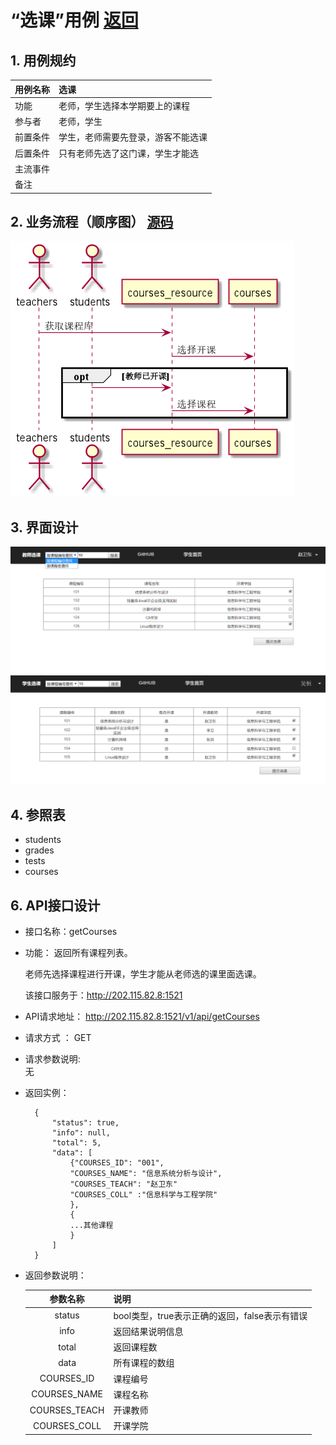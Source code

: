 # “选课”用例 [返回](./README.md)
## 1. 用例规约


|用例名称|选课|
|-------|:-------------|
|功能|老师，学生选择本学期要上的课程|
|参与者|老师，学生|
|前置条件|学生，老师需要先登录，游客不能选课|
|后置条件|只有老师先选了这门课，学生才能选 |
|主流事件| |
|备注| |

## 2. 业务流程（顺序图） [源码](./sequence选课.puml)
![sequence4](./sequence选课.png) 

## 3. 界面设计
![teacher_choose](./teacher_choose.png) 
![student_choose](./student_choose.png) 

## 4. 参照表

- students
- grades
- tests
- courses

## 6. API接口设计

- 接口名称：getCourses
    
- 功能：
    返回所有课程列表。   
    
    老师先选择课程进行开课，学生才能从老师选的课里面选课。
    
    该接口服务于：http://202.115.82.8:1521
    
- API请求地址： 
    http://202.115.82.8:1521/v1/api/getCourses

- 请求方式 ：
    GET  

- 请求参数说明:        
    无
    
- 返回实例：

        {
            "status": true,
            "info": null, 
            "total": 5,         
            "data": [
                {"COURSES_ID": "001", 
                "COURSES_NAME": "信息系统分析与设计", 
                "COURSES_TEACH": "赵卫东"
                "COURSES_COLL" :"信息科学与工程学院"
                }, 
                {
                ...其他课程
                }
            ] 
        }
  
- 返回参数说明：    
 
  |参数名称|说明|
  |:---------:|:--------------------------------------------------------|      
  |status|bool类型，true表示正确的返回，false表示有错误|
  |info|返回结果说明信息|
  |total|返回课程数|
  |data|所有课程的数组|
  |COURSES_ID|课程编号|
  |COURSES_NAME|课程名称|
  |COURSES_TEACH|开课教师|
  |COURSES_COLL|开课学院|
  
